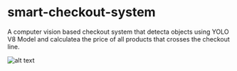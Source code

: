 # smart-checkout-system
A computer vision based checkout system that detecta objects using YOLO V8 Model and calculatea the price of all products that crosses the checkout line.

![alt text](output4.gif)
